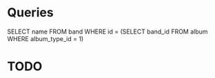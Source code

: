 # Queries

SELECT name FROM band WHERE id = (SELECT band_id FROM album WHERE album_type_id = 1)

# TODO